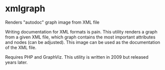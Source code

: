 # xmlgraph
Renders "autodoc" graph image from XML file

Writing documentation for XML formats is pain. This utility
renders a graph from a given XML file, which graph contains 
the most important attributes and nodes (can be adjusted). 
This image can be used as the documentation of the XML file.

Requires PHP and GraphViz.
This utility is written in 2009 but released years later.
